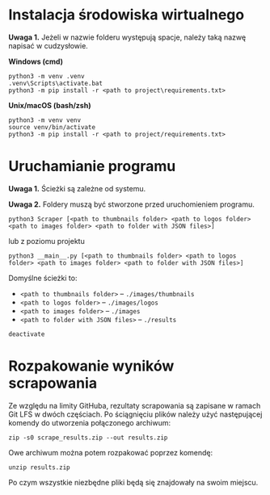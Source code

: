 # Instalacja środowiska wirtualnego


**Uwaga 1.** Jeżeli w nazwie folderu występują spacje, należy taką nazwę napisać w cudzysłowie.

**Windows (cmd)**

```
python3 -m venv .venv
.venv\Scripts\activate.bat
python3 -m pip install -r <path to project\requirements.txt>
```

**Unix/macOS (bash/zsh)**

```
python3 -m venv venv
source venv/bin/activate
python3 -m pip install -r <path to project/requirements.txt>
```

# Uruchamianie programu

**Uwaga 1.** Ścieżki są zależne od systemu.

**Uwaga 2.** Foldery muszą być stworzone przed uruchomieniem programu.

```
python3 Scraper [<path to thumbnails folder> <path to logos folder> <path to images folder> <path to folder with JSON files>]
```

lub z poziomu projektu

```
python3 __main__.py [<path to thumbnails folder> <path to logos folder> <path to images folder> <path to folder with JSON files>]
```

Domyślne ścieżki to:
- `<path to thumbnails folder>` – `./images/thumbnails`
- `<path to logos folder>` – `./images/logos`
- `<path to images folder>` – `./images`
- `<path to folder with JSON files>` – `./results`

```
deactivate
```

# Rozpakowanie wyników scrapowania

Ze względu na limity GitHuba, rezultaty scrapowania są zapisane w ramach Git LFS w dwóch częściach. Po ściągnięciu plików należy użyć następującej komendy do utworzenia połączonego archiwum:

```
zip -s0 scrape_results.zip --out results.zip
```

Owe archiwum można potem rozpakować poprzez komendę:

```
unzip results.zip
```

Po czym wszystkie niezbędne pliki będą się znajdowały na swoim miejscu.

